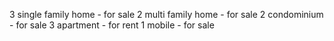 3 single family home - for sale
2 multi family home - for sale
2 condominium - for sale
3 apartment - for rent
1 mobile - for sale
